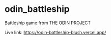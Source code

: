 # odin_battleship
Battleship game from THE ODIN PROJECT

Live link: https://odin-battleship-blush.vercel.app/
